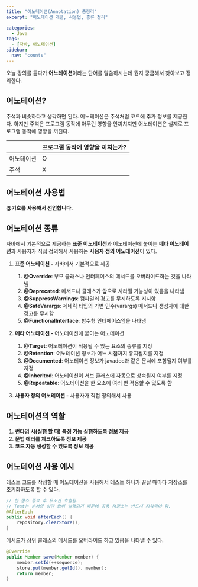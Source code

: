 ```yaml
---
title: "어노테이션(Annotation) 총정리"
excerpt: "어노테이션 개념, 사용법, 종류 정리"

categories:
  - Java
tags:
  - [자바, 어노테이션]
sidebar:
  nav: "counts"
---
```


오늘 강의를 듣다가 **어노테이션**이라는 단어를 말씀하시는데 뭔지 궁금해서 찾아보고 정리한다.

## 어노테이션?

주석과 비슷하다고 생각하면 된다. 어노테이션은 주석처럼 코드에 추가 정보를 제공한다. 하지만 주석은 프로그램 동작에 아무런 영향을 안끼치지만 어노테이션은 실제로 프로그램 동작에 영향을 끼친다.

|            | 프로그램 동작에 영향을 끼치는가? |
| ---------- | -------------------------------- |
| 어노테이션 | O                                |
| 주석       | X                                |

## 어노테이션 사용법

**@기호를 사용해서 선언합니다.**

## 어노테이션 종류

자바에서 기본적으로 제공하는 **표준 어노테이션**과 어노테이션에 붙이는 **메타 어노테이션**과 사용자가 직접 정의해서 사용하는 **사용자 정의 어노테이션**이 있다.

1. **표준 어노테이션 -** 자바에서 기본적으로 제공

   1. **@Override**: 부모 클래스나 인터페이스의 메서드를 오버라이드하는 것을 나타냄
   2. **@Deprecated**: 메서드나 클래스가 앞으로 사라질 가능성이 있음을 나타냄
   3. **@SuppressWarnings**: 컴파일러 경고를 무시하도록 지시함
   4. **@SafeVarargs**: 제네릭 타입의 가변 인수(varargs) 메서드나 생성자에 대한 경고를 무시함
   5. **@FunctionalInterface**: 함수형 인터페이스임을 나타냄

1. **메타 어노테이션 -** 어노테이션에 붙이는 어노테이션

   1. **@Target**: 어노테이션이 적용될 수 있는 요소의 종류를 지정
   2. **@Retention**: 어노테이션 정보가 어느 시점까지 유지될지를 지정
   3. **@Documented**: 어노테이션 정보가 javadoc과 같은 문서에 포함될지 여부를 지정
   4. **@Inherited**: 어노테이션이 서브 클래스에 자동으로 상속될지 여부를 지정
   5. **@Repeatable**: 어노테이션을 한 요소에 여러 번 적용할 수 있도록 함

1. **사용자 정의 어노테이션 -** 사용자가 직접 정의해서 사용

## 어노테이션의 역할

1. **런타임 시(실행 할 때) 특정 기능 실행하도록 정보 제공**
2. **문법 에러를 체크하도록 정보 제공**
3. **코드 자동 생성할 수 있도록 정보 제공**

## 어노테이션 사용 예시

테스트 코드를 작성할 때 어노테이션을 사용해서 테스트 하나가 끝날 때마다 저장소를 초기화하도록 할 수 있다.

```java
// 한 함수 종료 후 무조건 호출됨.
// Test는 순서와 상관 없이 실행되기 때문에 공용 저장소는 반드시 지워줘야 함.
@AfterEach
public void afterEach() {
	repository.clearStore();
}
```

메서드가 상위 클래스의 메서드를 오버라이드 하고 있음을 나타낼 수 있다.

```java
@Override
public Member save(Member member) {
	member.setId(++sequence);
	store.put(member.getId(), member);
	return member;
}
```
